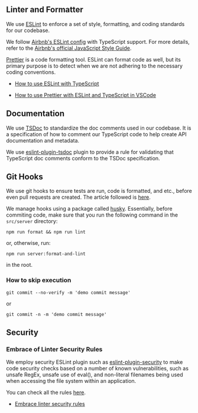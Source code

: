 ## Linter and Formatter

We use [ESLint](https://eslint.org) to enforce a set of style, formatting, and coding standards for our codebase.

We follow [Airbnb's ESLint config](https://www.npmjs.com/package/eslint-config-airbnb-typescript) with TypeScript support. For more details, refer to the [Airbnb's official JavaScript Style Guide](https://github.com/airbnb/javascript).

[Prettier](https://prettier.io) is a code formatting tool. ESLint can format code as well, but its primary purpose is to detect when we are not adhering to the necessary coding conventions.

- [How to use ESLint with TypeScript](https://khalilstemmler.com/blogs/typescript/eslint-for-typescript)

- [How to use Prettier with ESLint and TypeScript in VSCode](https://khalilstemmler.com/blogs/tooling/prettier)

## Documentation

We use [TSDoc](https://tsdoc.org) to standardize the doc comments used in our codebase. It is a specification of how to comment our TypeScript code to help create API documentation and metadata.

We use [eslint-plugin-tsdoc](https://www.npmjs.com/package/eslint-plugin-tsdoc) plugin to provide a rule for validating that TypeScript doc comments conform to the TSDoc specification.

## Git Hooks

We use git hooks to ensure tests are run, code is formatted, and etc., before even pull requests are created. The article followed is [here](https://khalilstemmler.com/blogs/tooling/enforcing-husky-precommit-hooks/).

We manage hooks using a package called [husky](https://www.npmjs.com/package/husky). Essentially, before commiting code, make sure that you run the following command in the `src/server` directory:

```
npm run format && npm run lint
```

or, otherwise, run:

```
npm run server:format-and-lint
```

in the root.

### How to skip execution

```
git commit --no-verify -m 'demo commit message'
```

or

```
git commit -n -m 'demo commit message'
```

## Security

### Embrace of Linter Security Rules

We employ security ESLint plugin such as [eslint-plugin-security](https://github.com/nodesecurity/eslint-plugin-security) to make code security checks based on a number of known vulnerabilities, such as unsafe RegEx, unsafe use of eval(), and non-literal filenames being used when accessing the file system within an application.

You can check all the rules [here](https://github.com/nodesecurity/eslint-plugin-security#rules).

- [Embrace linter security rules](https://github.com/goldbergyoni/nodebestpractices/blob/master/sections/security/lintrules.md)
